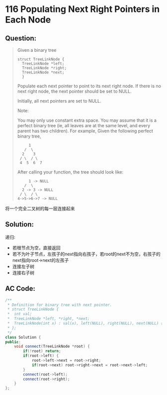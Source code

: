 # 116 Populating Next Right Pointers in Each Node

## Question:

> Given a binary tree
> 
> 
>     struct TreeLinkNode {
>       TreeLinkNode *left;
>       TreeLinkNode *right;
>       TreeLinkNode *next;
>       }
> 
> Populate each next pointer to point to its next right node. If there is no next right node, the next pointer should be set to NULL.
> 
> Initially, all next pointers are set to NULL.
> 
> Note:
> 
> You may only use constant extra space.
> You may assume that it is a perfect binary tree (ie, all leaves are at the same level, and every parent has two children).
> For example,
> Given the following perfect binary tree,
> 
>          1
>        /  \
>       2    3
>      / \  / \
>      4  5  6  7
> 
> After calling your function, the tree should look like:
> 
>          1 -> NULL
>        /  \
>       2 -> 3 -> NULL
>      / \  / \
>     4->5->6->7 -> NULL

将一个完全二叉树的每一层连接起来

## Solution:

递归:

+ 若根节点为空，直接返回
+ 若不为叶子节点，左孩子的next指向右孩子，若root的next不为空，右孩子的next指向root->next的左孩子
+ 连接左子树
+ 连接右子树

## AC Code:

``` c++
/**
 * Definition for binary tree with next pointer.
 * struct TreeLinkNode {
 *  int val;
 *  TreeLinkNode *left, *right, *next;
 *  TreeLinkNode(int x) : val(x), left(NULL), right(NULL), next(NULL) {}
 * };
 */
class Solution {
public:
    void connect(TreeLinkNode *root) {
        if(!root) return;
        if(root->left) {
            root->left->next = root->right;
            if(root->next) root->right->next = root->next->left;
        }
        connect(root->left);
        connect(root->right);
    }
};
```

